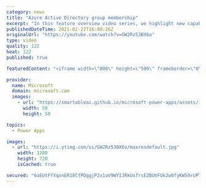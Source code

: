 ```yaml
---
category: news
title: "Azure Active Directory group membership"
excerpt: "In this feature overview video series, we highlight new capabilities included in the latest update to Microsoft Power Apps.  Power Apps Dataverse provides record level security to Azure Active Directory group membership types. Admins can easily set up and assign permissions to different Azure AD users,"
publishedDateTime: 2021-02-22T16:00:26Z
originalUrl: "https://youtube.com/watch?v=GW2Rz53BX6o"
type: video
quality: 122
heat: 122
published: true

featuredContent: "<iframe width=\"800\" height=\"500\" frameborder=\"0\" src=\"https://www.youtube.com/embed/GW2Rz53BX6o\" allow=\"accelerometer; autoplay; encrypted-media; gyroscope; picture-in-picture\" allowfullscreen></iframe>"

provider:
  name: Microsoft
  domain: microsoft.com
  images:
    - url: "https://smartableai.github.io/microsoft-power-apps/assets/images/organizations/microsoft.com-50x50.jpg"
      width: 50
      height: 50

topics:
  - Power Apps

images:
  - url: "https://i.ytimg.com/vi/GW2Rz53BX6o/maxresdefault.jpg"
    width: 1280
    height: 720
    isCached: true

secured: "6aEUtFfXqxnER18CfPDggjP2x1aV9WYIJRkUxfrsEZBUhFUk2w0fyKW50rUP7grs4zxz/eioRdxZo+HLSG2RcsQpQHMVOOxxAxRjC0YgLtda4sKVoAnORo9G88taHdLOVqp2e3KiVsAzHf+kOWklhJs25bb6U1Jor1ItX/c+FJnDB9mUqzeTknRS0e0SsqTAsW1d0W4I3TBdoWnc95MgfpYOFs2n6d+p3rEmAT4O07LwOEW6VsO4I1C2Hua9Yx30W0ZMROVih5p+SEKZG2tqJg0IxbYAIUjvRXlhyI5MuyEZCC6C3iWcDGmxAD84IiEJ/DLSWtXzwOLhmtbePX5qNSNS9/d6sxC7F5pkfqVwt08ddOsuSkP0qSEFmLQe1AbXvvIoSZODuWt40pjdi2BDRDWhlgpwbHo3FUy9XXOO9SKOPQbY+w+jtbuS7k551xmW;0qN1U1uAy7bCij05Ep0ZdA=="
---
```


